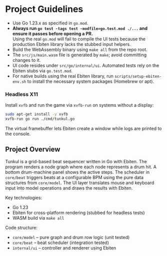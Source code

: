# Project Guidelines

- Use Go 1.23.x as specified in `go.mod`.
- **Always run `go test -tags test -modfile=go.test.mod ./...` and ensure it passes before opening a PR.**  
  Using the real `go.mod` will fail to compile the UI tests because the
  production Ebiten library lacks the stubbed input helpers.
- Build the WebAssembly binary using `make all` from the repo root.
- The `src/js/main.wasm` file is generated by `make`; avoid committing changes to it.
- UI code resides under `src/go/internal/ui`. Automated tests rely on the Ebiten stubs via `go.test.mod`.
- For native builds using the real Ebiten library, run `scripts/setup-ebiten-env.sh` to install the necessary system packages (Homebrew or apt).

### Headless X11
Install `xvfb` and run the game via `xvfb-run` on systems without a display:

```sh
sudo apt-get install -y xvfb
xvfb-run go run ./cmd/tunkul.go
```
The virtual framebuffer lets Ebiten create a window while logs are printed to the console.

## Project Overview

Tunkul is a grid-based beat sequencer written in Go with Ebiten. The program renders a node graph where each node represents a drum hit. A bottom drum-machine panel shows the active steps. The scheduler in `core/beat` triggers beats at a configurable BPM using the pure data structures from `core/model`. The UI layer translates mouse and keyboard input into model operations and draws the results with Ebiten.

Key technologies:
- Go 1.23
- Ebiten for cross-platform rendering (stubbed for headless tests)
- WASM build via `make all`

Code structure:
- `core/model` – pure graph and drum row logic (unit tested)
- `core/beat` – beat scheduler (integration tested)
- `internal/ui` – controller and renderer using Ebiten

